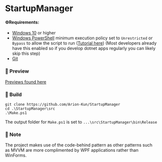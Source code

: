 # StartupManager

#### ⚙️Requirements:
- [Windows 10](https://www.microsoft.com/en-us/software-download/windows10) or higher
- [Windows PowerShell](https://en.wikipedia.org/wiki/PowerShell) minimum execution policy set to `Unrestricted` or `Bypass` to allow the script to run ([Tutorial here](https://www.sqlshack.com/choosing-and-setting-a-powershell-execution-policy/)) (Most developers already have this enabled so if you develop dotnet apps regularly you can likely skip this step)
- [Git](https://git-scm.com/downloads)

### 👀 Preview

[Previews found here](https://github.com/Arion-Kun/StartupManager/tree/main/Previews/Index.md)

### 📝 Build
```
git clone https://github.com/Arion-Kun/StartupManager
cd .\StartupManager\src
.\Make.ps1
```
The output folder for `Make.ps1` is set to `...\src\StartupManager\bin\Release`

### 📝 Note
The project makes use of the code-behind pattern as other patterns such as MVVM are more complimented by WPF applications rather than WinForms.